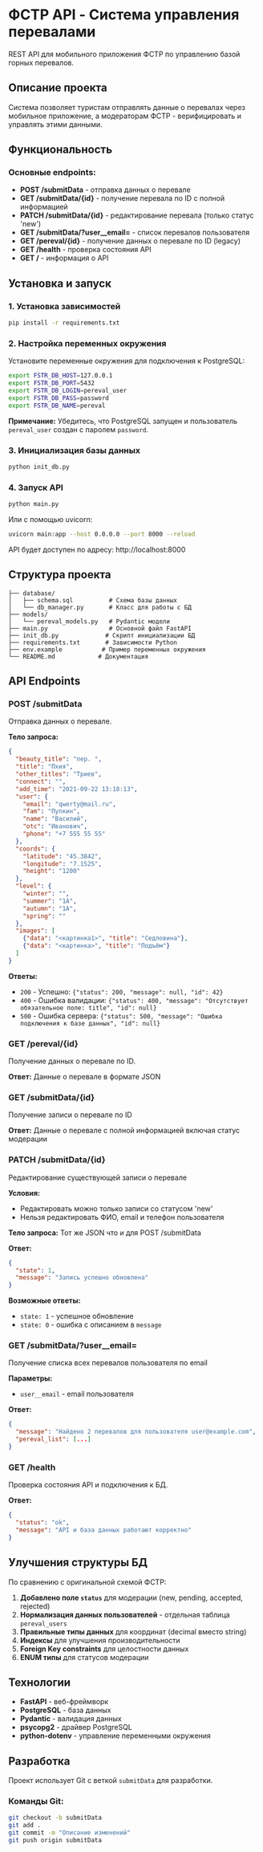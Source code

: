 # ФСТР API - Система управления перевалами

REST API для мобильного приложения ФСТР по управлению базой горных перевалов.

## Описание проекта

Система позволяет туристам отправлять данные о перевалах через мобильное приложение, а модераторам ФСТР - верифицировать и управлять этими данными.

## Функциональность

### Основные endpoints:
- **POST /submitData** - отправка данных о перевале
- **GET /submitData/{id}** - получение перевала по ID с полной информацией
- **PATCH /submitData/{id}** - редактирование перевала (только статус 'new')
- **GET /submitData/?user__email=<email>** - список перевалов пользователя
- **GET /pereval/{id}** - получение данных о перевале по ID (legacy)
- **GET /health** - проверка состояния API
- **GET /** - информация о API

## Установка и запуск

### 1. Установка зависимостей

```bash
pip install -r requirements.txt
```

### 2. Настройка переменных окружения

Установите переменные окружения для подключения к PostgreSQL:

```bash
export FSTR_DB_HOST=127.0.0.1
export FSTR_DB_PORT=5432
export FSTR_DB_LOGIN=pereval_user
export FSTR_DB_PASS=password
export FSTR_DB_NAME=pereval
```

**Примечание:** Убедитесь, что PostgreSQL запущен и пользователь `pereval_user` создан с паролем `password`.

### 3. Инициализация базы данных

```bash
python init_db.py
```

### 4. Запуск API

```bash
python main.py
```

Или с помощью uvicorn:

```bash
uvicorn main:app --host 0.0.0.0 --port 8000 --reload
```

API будет доступен по адресу: http://localhost:8000

## Структура проекта

```
├── database/
│   ├── schema.sql          # Схема базы данных
│   └── db_manager.py       # Класс для работы с БД
├── models/
│   └── pereval_models.py   # Pydantic модели
├── main.py                 # Основной файл FastAPI
├── init_db.py             # Скрипт инициализации БД
├── requirements.txt       # Зависимости Python
├── env.example           # Пример переменных окружения
└── README.md            # Документация
```

## API Endpoints

### POST /submitData

Отправка данных о перевале.

**Тело запроса:**
```json
{
  "beauty_title": "пер. ",
  "title": "Пхия",
  "other_titles": "Триев",
  "connect": "",
  "add_time": "2021-09-22 13:18:13",
  "user": {
    "email": "qwerty@mail.ru",
    "fam": "Пупкин",
    "name": "Василий",
    "otc": "Иванович",
    "phone": "+7 555 55 55"
  },
  "coords": {
    "latitude": "45.3842",
    "longitude": "7.1525",
    "height": "1200"
  },
  "level": {
    "winter": "",
    "summer": "1А",
    "autumn": "1А",
    "spring": ""
  },
  "images": [
    {"data": "<картинка1>", "title": "Седловина"},
    {"data": "<картинка>", "title": "Подъём"}
  ]
}
```

**Ответы:**
- `200` - Успешно: `{"status": 200, "message": null, "id": 42}`
- `400` - Ошибка валидации: `{"status": 400, "message": "Отсутствует обязательное поле: title", "id": null}`
- `500` - Ошибка сервера: `{"status": 500, "message": "Ошибка подключения к базе данных", "id": null}`

### GET /pereval/{id}

Получение данных о перевале по ID.

**Ответ:** Данные о перевале в формате JSON

### GET /submitData/{id}
Получение записи о перевале по ID

**Ответ:** Данные о перевале с полной информацией включая статус модерации

### PATCH /submitData/{id}
Редактирование существующей записи о перевале

**Условия:**
- Редактировать можно только записи со статусом 'new'
- Нельзя редактировать ФИО, email и телефон пользователя

**Тело запроса:** Тот же JSON что и для POST /submitData

**Ответ:**
```json
{
  "state": 1,
  "message": "Запись успешно обновлена"
}
```

**Возможные ответы:**
- `state: 1` - успешное обновление
- `state: 0` - ошибка с описанием в `message`

### GET /submitData/?user__email=<email>
Получение списка всех перевалов пользователя по email

**Параметры:**
- `user__email` - email пользователя

**Ответ:**
```json
{
  "message": "Найдено 2 перевалов для пользователя user@example.com",
  "pereval_list": [...]
}
```

### GET /health

Проверка состояния API и подключения к БД.

**Ответ:**
```json
{
  "status": "ok",
  "message": "API и база данных работают корректно"
}
```

## Улучшения структуры БД

По сравнению с оригинальной схемой ФСТР:

1. **Добавлено поле `status`** для модерации (new, pending, accepted, rejected)
2. **Нормализация данных пользователей** - отдельная таблица `pereval_users`
3. **Правильные типы данных** для координат (decimal вместо string)
4. **Индексы** для улучшения производительности
5. **Foreign Key constraints** для целостности данных
6. **ENUM типы** для статусов модерации

## Технологии

- **FastAPI** - веб-фреймворк
- **PostgreSQL** - база данных
- **Pydantic** - валидация данных
- **psycopg2** - драйвер PostgreSQL
- **python-dotenv** - управление переменными окружения

## Разработка

Проект использует Git с веткой `submitData` для разработки.

### Команды Git:
```bash
git checkout -b submitData
git add .
git commit -m "Описание изменений"
git push origin submitData
```
